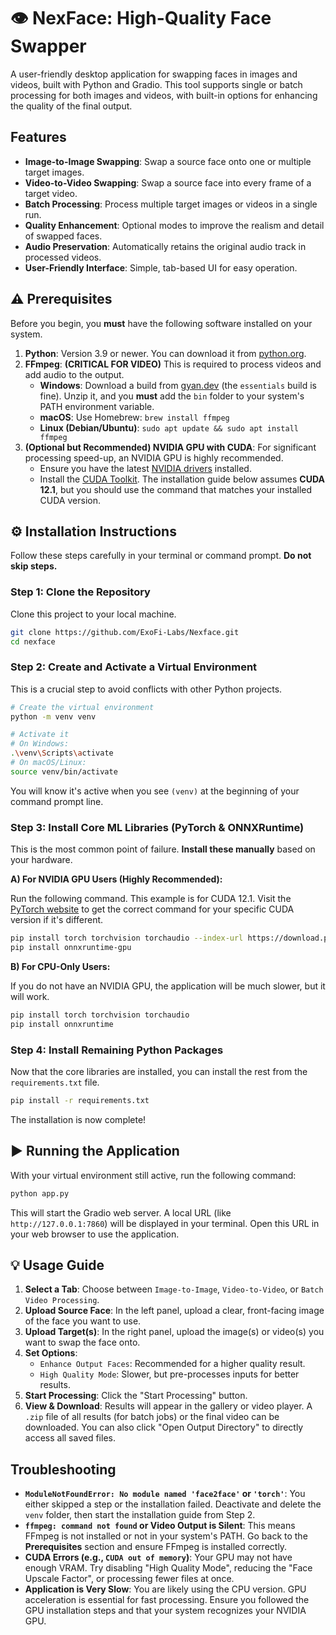 # 👁️ NexFace: High-Quality Face Swapper

A user-friendly desktop application for swapping faces in images and videos, built with Python and Gradio. This tool supports single or batch processing for both images and videos, with built-in options for enhancing the quality of the final output.

  <!-- You should replace this with an actual screenshot of your app -->

## Features

-   **Image-to-Image Swapping**: Swap a source face onto one or multiple target images.
-   **Video-to-Video Swapping**: Swap a source face into every frame of a target video.
-   **Batch Processing**: Process multiple target images or videos in a single run.
-   **Quality Enhancement**: Optional modes to improve the realism and detail of swapped faces.
-   **Audio Preservation**: Automatically retains the original audio track in processed videos.
-   **User-Friendly Interface**: Simple, tab-based UI for easy operation.

## ⚠️ Prerequisites

Before you begin, you **must** have the following software installed on your system.

1.  **Python**: Version 3.9 or newer. You can download it from [python.org](https://www.python.org/).
2.  **FFmpeg**: **(CRITICAL FOR VIDEO)** This is required to process videos and add audio to the output.
    -   **Windows**: Download a build from [gyan.dev](https://www.gyan.dev/ffmpeg/builds/) (the `essentials` build is fine). Unzip it, and you **must** add the `bin` folder to your system's PATH environment variable.
    -   **macOS**: Use Homebrew: `brew install ffmpeg`
    -   **Linux (Debian/Ubuntu)**: `sudo apt update && sudo apt install ffmpeg`
3.  **(Optional but Recommended) NVIDIA GPU with CUDA**: For significant processing speed-up, an NVIDIA GPU is highly recommended.
    -   Ensure you have the latest [NVIDIA drivers](https://www.nvidia.com/Download/index.aspx) installed.
    -   Install the [CUDA Toolkit](https://developer.nvidia.com/cuda-toolkit-archive). The installation guide below assumes **CUDA 12.1**, but you should use the command that matches your installed CUDA version.

## ⚙️ Installation Instructions

Follow these steps carefully in your terminal or command prompt. **Do not skip steps.**

### Step 1: Clone the Repository

Clone this project to your local machine.

```bash
git clone https://github.com/ExoFi-Labs/Nexface.git
cd nexface
```

### Step 2: Create and Activate a Virtual Environment

This is a crucial step to avoid conflicts with other Python projects.

```bash
# Create the virtual environment
python -m venv venv

# Activate it
# On Windows:
.\venv\Scripts\activate
# On macOS/Linux:
source venv/bin/activate
```

You will know it's active when you see `(venv)` at the beginning of your command prompt line.

### Step 3: Install Core ML Libraries (PyTorch & ONNXRuntime)

This is the most common point of failure. **Install these manually** based on your hardware.

**A) For NVIDIA GPU Users (Highly Recommended):**

Run the following command. This example is for CUDA 12.1. Visit the [PyTorch website](https://pytorch.org/get-started/locally/) to get the correct command for your specific CUDA version if it's different.

```bash
pip install torch torchvision torchaudio --index-url https://download.pytorch.org/whl/cu121
pip install onnxruntime-gpu
```

**B) For CPU-Only Users:**

If you do not have an NVIDIA GPU, the application will be much slower, but it will work.

```bash
pip install torch torchvision torchaudio
pip install onnxruntime
```

### Step 4: Install Remaining Python Packages

Now that the core libraries are installed, you can install the rest from the `requirements.txt` file.

```bash
pip install -r requirements.txt
```

The installation is now complete!

## ▶️ Running the Application

With your virtual environment still active, run the following command:

```bash
python app.py
```

This will start the Gradio web server. A local URL (like `http://127.0.0.1:7860`) will be displayed in your terminal. Open this URL in your web browser to use the application.

## 💡 Usage Guide

1.  **Select a Tab**: Choose between `Image-to-Image`, `Video-to-Video`, or `Batch Video Processing`.
2.  **Upload Source Face**: In the left panel, upload a clear, front-facing image of the face you want to use.
3.  **Upload Target(s)**: In the right panel, upload the image(s) or video(s) you want to swap the face onto.
4.  **Set Options**:
    -   `Enhance Output Faces`: Recommended for a higher quality result.
    -   `High Quality Mode`: Slower, but pre-processes inputs for better results.
5.  **Start Processing**: Click the "Start Processing" button.
6.  **View & Download**: Results will appear in the gallery or video player. A `.zip` file of all results (for batch jobs) or the final video can be downloaded. You can also click "Open Output Directory" to directly access all saved files.

## Troubleshooting

-   **`ModuleNotFoundError: No module named 'face2face'` or `'torch'`**: You either skipped a step or the installation failed. Deactivate and delete the `venv` folder, then start the installation guide from Step 2.
-   **`ffmpeg: command not found` or Video Output is Silent**: This means FFmpeg is not installed or not in your system's PATH. Go back to the **Prerequisites** section and ensure FFmpeg is installed correctly.
-   **CUDA Errors (e.g., `CUDA out of memory`)**: Your GPU may not have enough VRAM. Try disabling "High Quality Mode", reducing the "Face Upscale Factor", or processing fewer files at once.
-   **Application is Very Slow**: You are likely using the CPU version. GPU acceleration is essential for fast processing. Ensure you followed the GPU installation steps and that your system recognizes your NVIDIA GPU.
